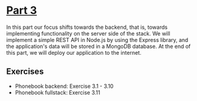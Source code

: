 # [Part 3](https://fullstackopen.com/en/part3)

In this part our focus shifts towards the backend, that is, towards implementing functionality on the server side of the stack. We will implement a simple REST API in Node.js by using the Express library, and the application's data will be stored in a MongoDB database. At the end of this part, we will deploy our application to the internet.

## Exercises

* Phonebook backend:  Exercise 3.1 - 3.10
* Phonebook fullstack: Exercise 3.11
  
